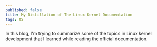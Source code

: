```yaml
---
published: false
title: My Distillation of The Linux Kernel Documentation
tags: OS
---
```


In this blog, I'm trying to summarize some of the topics in Linux kernel development that I learned while reading the official documentation.
